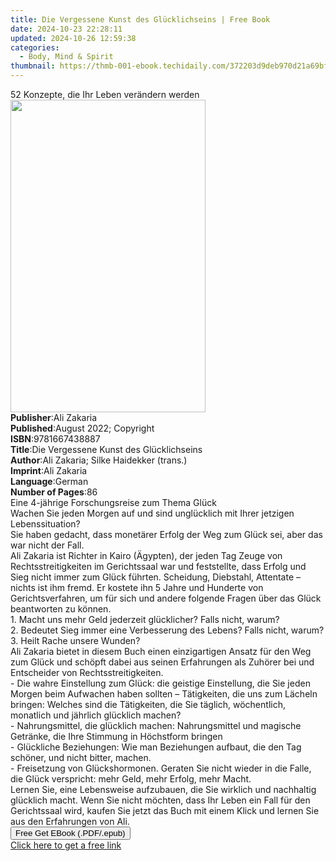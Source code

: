 ```yaml
---
title: Die Vergessene Kunst des Glücklichseins | Free Book
date: 2024-10-23 22:28:11
updated: 2024-10-26 12:59:38
categories:
  - Body, Mind & Spirit
thumbnail: https://thmb-001-ebook.techidaily.com/372203d9deb970d21a69bf81251753c993108b3f9a09d2f9b81db71f6b41822e.jpg
---
```

<main id="book-container">
  <div class="flex flex-col">
    <div class="book-brief flex-1 py-6 px-4 sm:p-6 md:py-10 md:px-8">
      <!-- brief-->
      <div class="book-brief-main">
        52 Konzepte, die Ihr Leben verändern werden
      </div>
    </div>
    <div
      class="book-meta-info flex-1 grid gap-4 col-start-1 col-end-3 row-start-1 sm:mb-6 sm:grid-cols-4 lg:gap-6 lg:col-start-2 lg:row-end-6 lg:row-span-6 lg:mb-0"
    >
      <div
        class="book-meta-info-left place-content-center mt-4 p-4 text-sm leading-6 col-start-2 col-span-2 dark:text-slate-400"
      >
        <img
          class="w-full h-500 object-cover rounded-lg sm:h-255 sm:col-span-2 lg:col-span-full"
          src="https://img-001-ebook.techidaily.com/1f14b7df5987e84b79162d1a6b120be6eb8572e442d64ca1e52b8f96125a6bd2.jpg"
          alt=""
          width="312"
          height="500"
        />
      </div>
      <div
        class="book-meta-info-right mt-2 col-start-1 row-start-2 col-span-3 self-center"
      >
        <!-- meta data  -->
        <div class="flex flex-col px-4 md:px-8">
          <div class="flex-1">
            <strong>Publisher</strong>:<span class="px-2">Ali Zakaria</span>
          </div>
          <div class="flex-1">
            <strong>Published</strong>:<span class="px-2"
              >August 2022; Copyright</span
            >
          </div>
          <div class="flex-1">
            <strong>ISBN</strong>:<span class="px-2">9781667438887</span>
          </div>
          <div class="flex-1">
            <strong>Title</strong>:<span class="px-2"
              >Die Vergessene Kunst des Glücklichseins</span
            >
          </div>
          <div class="flex-1">
            <strong>Author</strong>:<span class="px-2"
              >Ali Zakaria; Silke Haidekker (trans.)</span
            >
          </div>
          <div class="flex-1">
            <strong>Imprint</strong>:<span class="px-2">Ali Zakaria</span>
          </div>
          <div class="flex-1">
            <strong>Language</strong>:<span class="px-2">German</span>
          </div>
          <div class="flex-1">
            <strong>Number of Pages</strong>:<span class="px-2">86</span>
          </div>
        </div>
      </div>
    </div>
    <div class="book-description flex-1 py-6 px-4 sm:p-6 md:py-10 md:px-8">
      <div class="book-description-main">
        <div accordion-content="" id="description">
          Eine 4-jährige Forschungsreise zum Thema Glück<br />Wachen Sie jeden
          Morgen auf und sind unglücklich mit Ihrer jetzigen Lebenssituation?<br />Sie
          haben gedacht, dass monetärer Erfolg der Weg zum Glück sei, aber das
          war nicht der Fall.<br />Ali Zakaria ist Richter in Kairo (Ägypten),
          der jeden Tag Zeuge von Rechtsstreitigkeiten im Gerichtssaal war und
          feststellte, dass Erfolg und Sieg nicht immer zum Glück führten.
          Scheidung, Diebstahl, Attentate – nichts ist ihm fremd. Er kostete ihn
          5 Jahre und Hunderte von Gerichtsverfahren, um für sich und andere
          folgende Fragen über das Glück beantworten zu können.<br />1. Macht
          uns mehr Geld jederzeit glücklicher? Falls nicht, warum?<br />2.
          Bedeutet Sieg immer eine Verbesserung des Lebens? Falls nicht,
          warum?<br />3. Heilt Rache unsere Wunden?<br />Ali Zakaria bietet in
          diesem Buch einen einzigartigen Ansatz für den Weg zum Glück und
          schöpft dabei aus seinen Erfahrungen als Zuhörer bei und Entscheider
          von Rechtsstreitigkeiten.<br />- Die wahre Einstellung zum Glück: die
          geistige Einstellung, die Sie jeden Morgen beim Aufwachen haben
          sollten – Tätigkeiten, die uns zum Lächeln bringen: Welches sind die
          Tätigkeiten, die Sie täglich, wöchentlich, monatlich und jährlich
          glücklich machen?<br />- Nahrungsmittel, die glücklich machen:
          Nahrungsmittel und magische Getränke, die Ihre Stimmung in Höchstform
          bringen<br />- Glückliche Beziehungen: Wie man Beziehungen aufbaut,
          die den Tag schöner, und nicht bitter, machen.<br />- Freisetzung von
          Glückshormonen. Geraten Sie nicht wieder in die Falle, die Glück
          verspricht: mehr Geld, mehr Erfolg, mehr Macht.<br />Lernen Sie, eine
          Lebensweise aufzubauen, die Sie wirklich und nachhaltig glücklich
          macht. Wenn Sie nicht möchten, dass Ihr Leben ein Fall für den
          Gerichtssaal wird, kaufen Sie jetzt das Buch mit einem Klick und
          lernen Sie aus den Erfahrungen von Ali.<br />
        </div>
        <div class="accordion-fader"></div>
      </div>
    </div>
    <div class="book-excerpts flex-1 py-6 px-4 sm:p-6 md:py-10 md:px-8"></div>
    <div
      class="book-about-author flex-1 py-6 px-4 sm:p-6 md:py-10 md:px-8"
    ></div>
    <div class="book-free-get flex-1 py-6 px-4 sm:p-6 md:py-10 md:px-8">
      <button
        id="btn-free-get"
        class="bg-blue-500 hover:bg-blue-700 text-white font-bold py-2 px-4 rounded"
      >
        Free Get EBook (.PDF/.epub)
      </button>
      <div id="countdown-display" class="px-2 text-lg mt-2"></div>
      <a
        id="free-link"
        class="hidden bg-blue-500 hover:bg-blue-700 text-white font-bold py-2 px-4 rounded"
        href="https://www.ebooks.com/en-us/book/210663946/die-vergessene-kunst-des-gl-cklichseins/ali-zakaria/"
        target="_blank"
        >Click here to get a free link</a
      >
    </div>
    <script>
      let countdownTime = 0;
      let countdownInterval = null;
      document
        .getElementById('btn-free-get')
        .addEventListener('click', startCountdown);
      function startCountdown() {
        countdownTime = new Date().getTime() + 60000 * 3;
        countdownInterval = setInterval(updateCountdown, 1000);
        document.getElementById('btn-free-get').disabled = true;
        document
          .getElementById('btn-free-get')
          .classList.add('bg-gray-500', 'cursor-not-allowed');
      }
      function updateCountdown() {
        let currentTime = new Date().getTime();
        let timeLeft = countdownTime - currentTime;
        let secondsLeft = Math.floor(timeLeft / 1000);
        document.getElementById('countdown-display').innerHTML =
          `Remaining time: ${secondsLeft} seconds.`;
        if (secondsLeft <= 0) {
          clearInterval(countdownInterval);
          document.getElementById('btn-free-get').classList.add('hidden');
          document.getElementById('free-link').classList.remove('hidden');
          document.getElementById('countdown-display').innerHTML = '';
        }
      }
    </script>
  </div>
</main>
